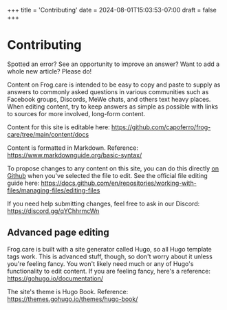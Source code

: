 +++
title = 'Contributing'
date = 2024-08-01T15:03:53-07:00
draft = false
+++

# Contributing

Spotted an error? See an opportunity to improve an answer? Want to add a whole new article? Please do!

Content on Frog.care is intended to be easy to copy and paste to supply as answers to commonly asked questions in various communities such as Facebook groups, Discords, MeWe chats, and others text heavy places. When editing content, try to keep answers as simple as possible with links to sources for more involved, long-form content.

Content for this site is editable here: https://github.com/capoferro/frog-care/tree/main/content/docs

Content is formatted in Markdown. Reference: https://www.markdownguide.org/basic-syntax/

To propose changes to any content on this site, you can do this directly [on Github](https://github.com/capoferro/frog-care/tree/main/content/docs) when you've selected the file to edit. See the official file editing guide here: https://docs.github.com/en/repositories/working-with-files/managing-files/editing-files

If you need help submitting changes, feel free to ask in our Discord: https://discord.gg/qYChhrmcWn

## Advanced page editing

Frog.care is built with a site generator called Hugo, so all Hugo template tags work. This is advanced stuff, though, so don't worry about it unless you're feeling fancy. You won't likely need much or any of Hugo's functionality to edit content. If you are feeling fancy, here's a reference: https://gohugo.io/documentation/

The site's theme is Hugo Book. Reference: https://themes.gohugo.io/themes/hugo-book/
